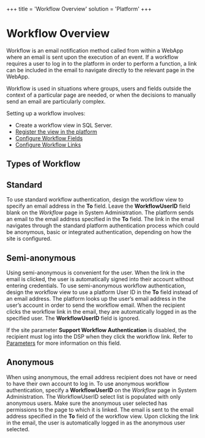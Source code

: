 +++
title = 'Workflow Overview'
solution = 'Platform'
+++

# Workflow Overview

Workflow is an email notification method called from within a WebApp
where an email is sent upon the execution of an event. If a workflow
requires a user to log in to the platform in order to perform a
function, a link can be included in the email to navigate directly to
the relevant page in the WebApp.

Workflow is used in situations where groups, users and fields outside
the context of a particular page are needed, or when the decisions to
manually send an email are particularly complex.

Setting up a workflow involves:

  - Create a workflow view in SQL Server.
  - [Register the view in the platform](Register_Workflow_Views.htm)
  - [Configure Workflow Fields](Configure_Workflow_Fields.htm)
  - [Configure Workflow Links](Configure_Workflow_Links.htm)

## Types of Workflow

## Standard

To use standard workflow authentication, design the workflow view to
specify an email address in the **To** field. Leave the
**WorkflowUserID** field blank on the *Workflow* page in System
Administration. The platform sends an email to the email address
specified in the **To** field. The link in the email navigates through
the standard platform authentication process which could be anonymous,
basic or integrated authentication, depending on how the site is
configured.

## Semi-anonymous

Using semi-anonymous is convenient for the user. When the link in the
email is clicked, the user is automatically signed into their account
without entering credentials. To use semi-anonymous workflow
authentication, design the workflow view to use a platform User ID in
the **To** field instead of an email address. The platform looks up the
user’s email address in the user’s account in order to send the workflow
email. When the recipient clicks the workflow link in the email, they
are automatically logged in as the specified user. The
**WorkflowUserID** field is ignored.

If the site parameter **Support Workflow Authentication** is disabled,
the recipient must log into the DSP when they click the workflow link.
Refer to [Parameters](../Page_Desc/Parameters_All_TabsSysAdmin.htm) for
more information on this field.

## Anonymous

When using anonymous, the email address recipient does not have or need
to have their own account to log in. To use anonymous workflow
authentication, specify a **WorkflowUserID** on the *Workflow* page in
System Administration. The WorkflowUserID select list is populated with
only anonymous users. Make sure the anonymous user selected has
permissions to the page to which it is linked. The email is sent to the
email address specified in the **To** field of the workflow view. Upon
clicking the link in the email, the user is automatically logged in as
the anonymous user selected.
